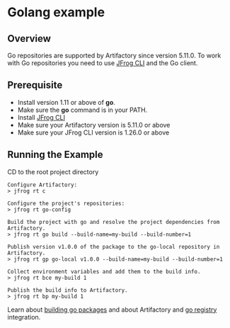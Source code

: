 # Golang example

## Overview
Go repositories are supported by Artifactory since version 5.11.0.
To work with Go repositories you need to use [JFrog CLI](https://www.jfrog.com/confluence/display/CLI/CLI+for+JFrog+Artifactory) and the Go client.

## Prerequisite
* Install version 1.11 or above of **go**.
* Make sure the **go** command is in your PATH.
* Install [JFrog CLI](https://jfrog.com/getcli/)
* Make sure your Artifactory version is 5.11.0 or above
* Make sure your JFrog CLI version is 1.26.0 or above

## Running the Example
CD to the root project directory

```console
Configure Artifactory:
> jfrog rt c

Configure the project's repositories:
> jfrog rt go-config

Build the project with go and resolve the project dependencies from Artifactory.
> jfrog rt go build --build-name=my-build --build-number=1 

Publish version v1.0.0 of the package to the go-local repository in Artifactory.
> jfrog rt gp go-local v1.0.0 --build-name=my-build --build-number=1

Collect environment variables and add them to the build info.
> jfrog rt bce my-build 1

Publish the build info to Artifactory.
> jfrog rt bp my-build 1
```

Learn about [building go packages](https://www.jfrog.com/confluence/display/CLI/CLI+for+JFrog+Artifactory#CLIforJFrogArtifactory-BuildingGoPackages) and about Artifactory and [go registry](https://jfrog.com/integration/go-registry/) integration.
